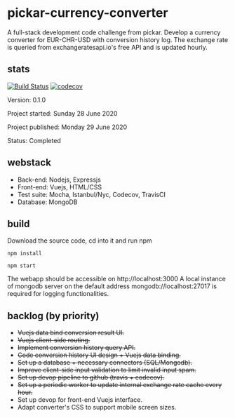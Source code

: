 # pickar-currency-converter

A full-stack development code challenge from pickar. Develop a currency converter for EUR-CHR-USD with conversion history log. The exchange rate is queried from exchangeratesapi.io's free API and is updated hourly.

## stats
[![Build Status](https://travis-ci.org/Fujihita/pickar-currency-converter.svg?branch=master)](https://travis-ci.org/Fujihita/pickar-currency-converter)
[![codecov](https://codecov.io/gh/Fujihita/pickar-currency-converter/branch/master/graph/badge.svg)](https://codecov.io/gh/Fujihita/pickar-currency-converter)

Version: 0.1.0

Project started: Sunday 28 June 2020

Project published: Monday 29 June 2020

Status: Completed

## webstack
* Back-end: Nodejs, Expressjs
* Front-end: Vuejs, HTML/CSS
* Test suite: Mocha, Istanbul/Nyc, Codecov, TravisCI
* Database: MongoDB

## build
Download the source code, cd into it and run npm

```
npm install
```
```
npm start
```
The webapp should be accessible on http://localhost:3000
A local instance of mongodb server on the default address mongodb://localhost:27017 is required for logging functionalities.

## backlog (by priority)
* ~~Vuejs data bind conversion result UI.~~
* ~~Vuejs client-side routing.~~
* ~~Implement conversion history query API.~~
* ~~Code conversion history UI design + Vuejs data binding.~~
* ~~Set up a database + necessary connectors (SQL/Mongodb).~~
* ~~Improve client-side input validation to limit invalid input spam.~~
* ~~Set up devop pipeline to github (travis + codecov).~~
* ~~Set up a periodic worker to update internal exchange rate cache every hour.~~
* Set up devop for front-end Vuejs interface.
* Adapt converter's CSS to support mobile screen sizes.